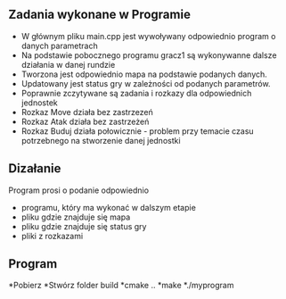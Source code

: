 ## Zadania wykonane w Programie
* W głównym pliku main.cpp jest wywoływany odpowiednio program o danych parametrach
* Na podstawie pobocznego programu gracz1 są wykonywanne dalsze działania w danej rundzie
* Tworzona jest odpowiednio mapa na podstawie podanych danych. 
* Updatowany jest status gry w zależności od podanych parametrów. 
* Poprawnie zczytywane są zadania i rozkazy dla odpowiednich jednostek
* Rozkaz Move działa bez zastrzezeń
* Rozkaz Atak działa bez zastrzeżeń
* Rozkaz Buduj działa połowicznie - problem przy temacie czasu potrzebnego na stworzenie danej jednostki


## Dizałanie
Program prosi o podanie odpowiednio 
* programu, który ma wykonać w dalszym etapie
* pliku gdzie znajduje się mapa 
* pliku gdzie znajduje się status gry 
* pliki z rozkazami

## Program
*Pobierz
*Stwórz folder build
*cmake ..
*make
*./myprogram
